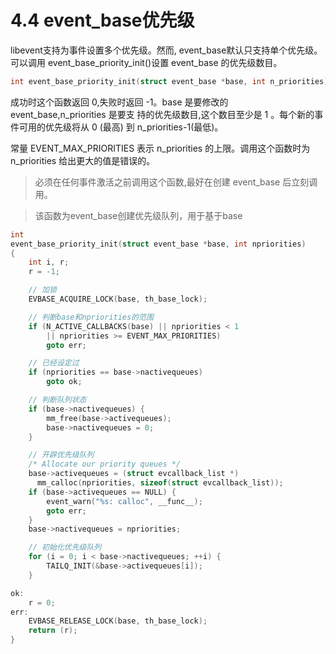 # 4.4 event_base优先级

libevent支持为事件设置多个优先级。然而, event_base默认只支持单个优先级。可以调用 event_base_priority_init()设置 event_base 的优先级数目。

```cpp
int event_base_priority_init(struct event_base *base, int n_priorities);
```

成功时这个函数返回 0,失败时返回 -1。base 是要修改的 event_base,n_priorities 是要支 持的优先级数目,这个数目至少是 1 。每个新的事件可用的优先级将从 0 (最高) 到 n_priorities-1(最低)。


常量 EVENT_MAX_PRIORITIES 表示 n_priorities 的上限。调用这个函数时为 n_priorities 给出更大的值是错误的。

>必须在任何事件激活之前调用这个函数,最好在创建 event_base 后立刻调用。


> 该函数为event_base创建优先级队列，用于基于base

```c
int
event_base_priority_init(struct event_base *base, int npriorities)
{
	int i, r;
	r = -1;

    // 加锁
	EVBASE_ACQUIRE_LOCK(base, th_base_lock);

    // 判断base和npriorities的范围
	if (N_ACTIVE_CALLBACKS(base) || npriorities < 1
	    || npriorities >= EVENT_MAX_PRIORITIES)
		goto err;

    // 已经设定过
	if (npriorities == base->nactivequeues)
		goto ok;

    // 判断队列状态
	if (base->nactivequeues) {
		mm_free(base->activequeues);
		base->nactivequeues = 0;
	}

    // 开辟优先级队列
	/* Allocate our priority queues */
	base->activequeues = (struct evcallback_list *)
	  mm_calloc(npriorities, sizeof(struct evcallback_list));
	if (base->activequeues == NULL) {
		event_warn("%s: calloc", __func__);
		goto err;
	}
	base->nactivequeues = npriorities;

    // 初始化优先级队列
	for (i = 0; i < base->nactivequeues; ++i) {
		TAILQ_INIT(&base->activequeues[i]);
	}

ok:
	r = 0;
err:
	EVBASE_RELEASE_LOCK(base, th_base_lock);
	return (r);
}
```


